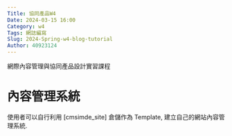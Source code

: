 ```yaml
---
Title: 協同產品W4
Date: 2024-03-15 16:00
Category: w4
Tags: 網誌編寫
Slug: 2024-Spring-w4-blog-tutorial
Author: 40923124
---
```


網際內容管理與協同產品設計實習課程

<!-- PELICAN_END_SUMMARY -->

# 內容管理系統
使用者可以自行利用 [cmsimde_site] 倉儲作為 Template, 建立自己的網站內容管理系統.

